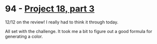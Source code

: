 # 94 - [Project 18, part 3](https://www.hackingwithswift.com/100/swiftui/94)

12/12 on the review! I really had to think it through today.

All set with the challenge. It took me a bit to figure out a good formula for generating a color.
